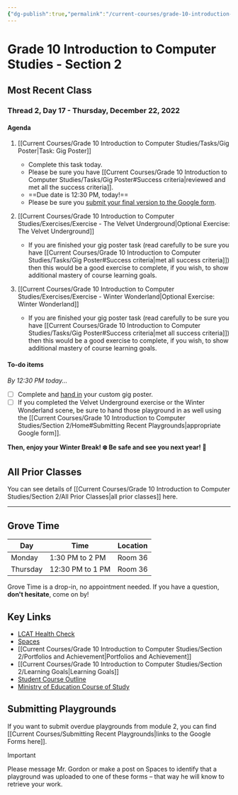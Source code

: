 ```yaml
---
{"dg-publish":true,"permalink":"/current-courses/grade-10-introduction-to-computer-studies/section-2/home/","dgHomeLink":false}
---
```


# Grade 10 Introduction to Computer Studies - Section 2 
## Most Recent Class

<div class="transclusion internal-embed is-loaded"><div class="markdown-embed">




### Thread 2, Day 17 - Thursday, December 22, 2022
#### Agenda

1. [[Current Courses/Grade 10 Introduction to Computer Studies/Tasks/Gig Poster|Task: Gig Poster]]
	- Complete this task today.
	- Please be sure you have [[Current Courses/Grade 10 Introduction to Computer Studies/Tasks/Gig Poster#Success criteria|reviewed and met all the success criteria]].
	- ==Due date is 12:30 PM, today!==
	- Please be sure you [submit your final version to the Google form](https://docs.google.com/forms/d/e/1FAIpQLSd9-9cXs7-So0I4RFkgxi0eS0JoGtwZn00YffrH_vv5zXiG_w/viewform).

2. [[Current Courses/Grade 10 Introduction to Computer Studies/Exercises/Exercise - The Velvet Underground|Optional Exercise: The Velvet Underground]]
	- If you are finished your gig poster task (read carefully to be sure you have [[Current Courses/Grade 10 Introduction to Computer Studies/Tasks/Gig Poster#Success criteria|met all success criteria]]) then this would be a good exercise to complete, if you wish, to show additional mastery of course learning goals.
	
3.  [[Current Courses/Grade 10 Introduction to Computer Studies/Exercises/Exercise - Winter Wonderland|Optional Exercise: Winter Wonderland]]
	- If you are finished your gig poster task (read carefully to be sure you have [[Current Courses/Grade 10 Introduction to Computer Studies/Tasks/Gig Poster#Success criteria|met all success criteria]]) then this would be a good exercise to complete, if you wish, to show additional mastery of course learning goals.

#### To-do items
*By 12:30 PM today...*

- [ ] Complete and [hand in](https://docs.google.com/forms/d/e/1FAIpQLSd9-9cXs7-So0I4RFkgxi0eS0JoGtwZn00YffrH_vv5zXiG_w/viewform) your custom gig poster.
- [ ] If you completed the Velvet Underground exercise or the Winter Wonderland scene, be sure to hand those playground in as well using the [[Current Courses/Grade 10 Introduction to Computer Studies/Section 2/Home#Submitting Recent Playgrounds|appropriate Google form]].

**Then, enjoy your Winter Break! ❄️ Be safe and see you next year! 🎉**


</div></div>

## All Prior Classes
You can see details of [[Current Courses/Grade 10 Introduction to Computer Studies/Section 2/All Prior Classes|all prior classes]] here.
___
## Grove Time

<div class="transclusion internal-embed is-loaded"><div class="markdown-embed">




Day|Time|Location
-|-|-
Monday|1:30 PM to 2 PM|Room 36
Thursday|12:30 PM to 1 PM|Room 36

Grove Time is a drop-in, no appointment needed.
If you have a question, **don't hesitate**, come on by!

</div></div>

## Key Links

<div class="transclusion internal-embed is-loaded"><div class="markdown-embed">




* [LCAT Health Check](https://lcat.lcs.on.ca)
* [Spaces](https://ca.spacesedu.com/)
* [[Current Courses/Grade 10 Introduction to Computer Studies/Section 2/Portfolios and Achievement|Portfolios and Achievement]]
* [[Current Courses/Grade 10 Introduction to Computer Studies/Section 2/Learning Goals|Learning Goals]] 
* [Student Course Outline](https://tinyurl.com/lcscs22-g10-so)
* [Ministry of Education Course of Study](https://tinyurl.com/lcscs22-g10-mcs)

</div></div>

## Submitting Playgrounds
If you want to submit overdue playgrounds from module 2, you can find [[Current Courses/Submitting Recent Playgrounds|links to the Google Forms here]]. 

> [!IMPORTANT]
> Please message Mr. Gordon or make a post on Spaces to identify that a playground was uploaded to one of these forms – that way he will know to retrieve your work.